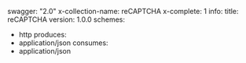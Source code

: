 swagger: "2.0"
x-collection-name: reCAPTCHA
x-complete: 1
info:
  title: reCAPTCHA
  version: 1.0.0
schemes:
- http
produces:
- application/json
consumes:
- application/json